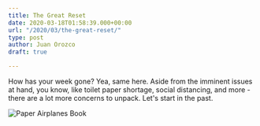 ```yaml
---
title: The Great Reset
date: 2020-03-18T01:58:39.000+00:00
url: "/2020/03/the-great-reset/"
type: post
author: Juan Orozco
draft: true

---
```

How has your week gone? Yea, same here. Aside from the imminent issues at hand, you know, like toilet paper shortage, social distancing, and more - there are a lot more concerns to unpack. Let's start in the past.

![Paper Airplanes Book](https://res.cloudinary.com/deo07tbou/image/upload/v1584979557/juan-orozco-com/BFBA1F98-9DAA-45D0-A6A0-E1F5B3F6779A_1_105_c_sbzsrq.jpg "Paper Airplanes")